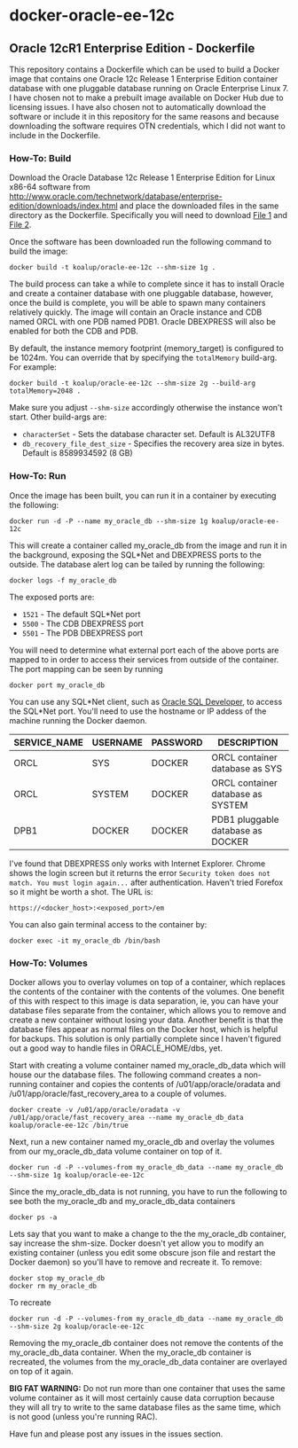 docker-oracle-ee-12c
============================
## Oracle 12cR1 Enterprise Edition - Dockerfile
This repository contains a Dockerfile which can be used to build a Docker image that contains one Oracle 12c Release 1 Enterprise Edition container database with one pluggable database running on Oracle Enterprise Linux 7. I have chosen not to make a prebuilt image available on Docker Hub due to licensing issues. I have also chosen not to automatically download the software or include it in this repository for the same reasons and because downloading the software requires OTN credentials, which I did not want to include in the Dockerfile.  

### How-To: Build
Download the Oracle Database 12c Release 1 Enterprise Edition for Linux x86-64 software from http://www.oracle.com/technetwork/database/enterprise-edition/downloads/index.html and place the downloaded files in the same directory as the Dockerfile. Specifically you will need to download [File 1](http://download.oracle.com/otn/linux/oracle12c/121020/linuxamd64_12102_database_1of2.zip) and [File 2](http://download.oracle.com/otn/linux/oracle12c/121020/linuxamd64_12102_database_2of2.zip). 

Once the software has been downloaded run the following command to build the image:
```
docker build -t koalup/oracle-ee-12c --shm-size 1g .
```
The build process can take a while to complete since it has to install Oracle and create a container database with one pluggable database, however, once the build is complete, you will be able to spawn many containers relatively quickly. The image will contain an Oracle instance and CDB named ORCL with one PDB named PDB1. Oracle DBEXPRESS will also be enabled for both the CDB and PDB. 

By default, the instance memory footprint (memory_target) is configured to be 1024m. You can override that by specifying the `totalMemory` build-arg. For example:
```
docker build -t koalup/oracle-ee-12c --shm-size 2g --build-arg totalMemory=2048 .
```
Make sure you adjust `--shm-size` accordingly otherwise the instance won't start. Other build-args are:
* `characterSet` - Sets the database character set. Default is AL32UTF8
* `db_recovery_file_dest_size` - Specifies the recovery area size in bytes. Default is 8589934592 (8 GB)

### How-To: Run
Once the image has been built, you can run it in a container by executing the following:
```
docker run -d -P --name my_oracle_db --shm-size 1g koalup/oracle-ee-12c
```
This will create a container called my_oracle_db from the image and run it in the background, exposing the SQL*Net and DBEXPRESS ports to the outside. The database alert log can be tailed by running the following:
```
docker logs -f my_oracle_db
```
The exposed ports are:
* `1521` - The default SQL*Net port
* `5500` - The CDB DBEXPRESS port
* `5501` - The PDB DBEXPRESS port

You will need to determine what external port each of the above ports are mapped to in order to access their services from outside of the container. The port mapping can be seen by running 
```
docker port my_oracle_db
```
You can use any SQL\*Net client, such as [Oracle SQL Developer](http://www.oracle.com/technetwork/developer-tools/sql-developer/overview/index-097090.html), to access the SQL\*Net port. You'll need to use the hostname or IP addess of the machine running the Docker daemon. 

SERVICE_NAME|USERNAME|PASSWORD|DESCRIPTION
---|---|---|---
ORCL|SYS|DOCKER|ORCL container database as SYS
ORCL|SYSTEM|DOCKER|ORCL container database as SYSTEM
DPB1|DOCKER|DOCKER|PDB1 pluggable database as DOCKER

I've found that DBEXPRESS only works with Internet Explorer. Chrome shows the login screen but it returns the error `Security token does not match. You must login again...` after authentication. Haven't tried Forefox so it might be worth a shot. The URL is:

```
https://<docker_host>:<exposed_port>/em
```

You can also gain terminal access to the container by:
```
docker exec -it my_oracle_db /bin/bash
``` 
### How-To: Volumes
Docker allows you to overlay volumes on top of a container, which replaces the contents of the container with the contents of the volumes. One benefit of this with respect to this image is data separation, ie, you can have your database files separate from the container, which allows you to remove and create a new container without losing your data. Another benefit is that the database files appear as normal files on the Docker host, which is helpful for backups. This solution is only partially complete since I haven't figured out a good way to handle files in ORACLE_HOME/dbs, yet.  

Start with creating a volume container named my_oracle_db_data which will house our the database files. The following command creates a non-running container and copies the contents of /u01/app/oracle/oradata and /u01/app/oracle/fast_recovery_area to a couple of volumes. 
```
docker create -v /u01/app/oracle/oradata -v /u01/app/oracle/fast_recovery_area --name my_oracle_db_data koalup/oracle-ee-12c /bin/true
```
Next, run a new container named my_oracle_db and overlay the volumes from our my_oracle_db_data volume container on top of it. 
```
docker run -d -P --volumes-from my_oracle_db_data --name my_oracle_db --shm-size 1g koalup/oracle-ee-12c
```
Since the my_oracle_db_data is not running, you have to run the following to see both the my_oracle_db and my_oracle_db_data containers
```
docker ps -a
```
Lets say that you want to make a change to the the my_oracle_db container, say increase the shm-size. Docker doesn't yet allow you to modify an existing container (unless you edit some obscure json file and restart the Docker daemon) so you'll have to remove and recreate it. To remove:
```
docker stop my_oracle_db
docker rm my_oracle_db
```
To recreate
```
docker run -d -P --volumes-from my_oracle_db_data --name my_oracle_db --shm-size 2g koalup/oracle-ee-12c
```
Removing the my_oracle_db container does not remove the contents of the my_oracle_db_data container. When the my_oracle_db container is recreated, the volumes from the my_oracle_db_data container are overlayed on top of it again. 

**BIG FAT WARNING:** Do not run more than one container that uses the same volume container as it will most certainly cause data corruption because they will all try to write to the same database files as the same time, which is not good (unless you're running RAC). 

Have fun and please post any issues in the issues section. 
